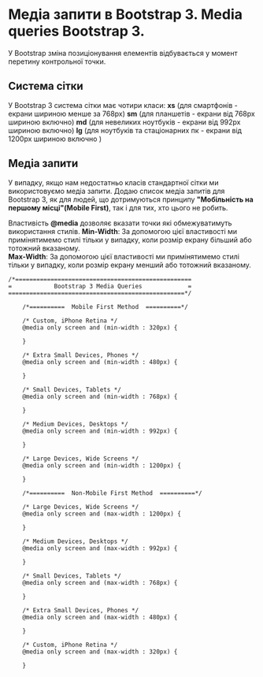 # Медіа запити в Bootstrap 3. Media queries Bootstrap 3.

У Bootstrap зміна позиціонування елементів відбувається у момент перетину контрольної точки.

## Система сітки
У Bootstrap 3 система сітки має чотири класи:
**xs** (для смартфонів - екрани шириною менше за 768px)
**sm** (для планшетів - екрани від 768px шириною включно)
**md** (для невеликих ноутбуків - екрани від 992px шириною включно)
**lg** (для ноутбуків та стаціонарних пк - екрани від 1200px шириною включно )

## Медіа запити
У випадку, якщо нам недостатньо класів стандартної сітки ми використовуємо медіа запити.
Додаю список медіа запитів для Bootstrap 3, як для людей, що дотримуються принципу **"Мобільність на першому місці"(Mobile First)**, так і для тих, хто цього не робить. 

Властивість **@media** дозволяє вказати точки які обмежуватимуть використання стилів.
**Min-Width**: За допомогою цієї властивості ми примінятимемо стилі тільки у випадку, коли розмір екрану більший або тотожний вказаному.  
**Max-Width**: За допомогою цієї властивості ми примінятимемо стилі тільки у випадку, коли розмір екрану менший або тотожний вказаному.  

```
/*==================================================
=            Bootstrap 3 Media Queries             =
==================================================*/

    /*==========  Mobile First Method  ==========*/

    /* Custom, iPhone Retina */ 
    @media only screen and (min-width : 320px) {

    }

    /* Extra Small Devices, Phones */ 
    @media only screen and (min-width : 480px) {

    }

    /* Small Devices, Tablets */
    @media only screen and (min-width : 768px) {

    }

    /* Medium Devices, Desktops */
    @media only screen and (min-width : 992px) {

    }

    /* Large Devices, Wide Screens */
    @media only screen and (min-width : 1200px) {

    }

    /*==========  Non-Mobile First Method  ==========*/

    /* Large Devices, Wide Screens */
    @media only screen and (max-width : 1200px) {

    }

    /* Medium Devices, Desktops */
    @media only screen and (max-width : 992px) {

    }

    /* Small Devices, Tablets */
    @media only screen and (max-width : 768px) {

    }

    /* Extra Small Devices, Phones */ 
    @media only screen and (max-width : 480px) {

    }

    /* Custom, iPhone Retina */ 
    @media only screen and (max-width : 320px) {

    }
```
